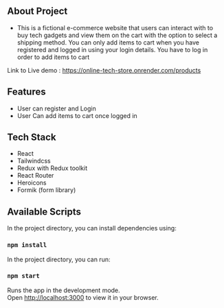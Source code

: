 ## About Project
- This is a fictional e-commerce website that users can interact with to buy tech gadgets and view them on the cart with the option to select a shipping method. You can only add items to cart when you have registered and logged in using your login details. You have to log in order to add items to cart

Link to Live demo : https://online-tech-store.onrender.com/products

## Features
- User can register and Login
- User Can add items to cart once logged in

## Tech Stack 
- React
- Tailwindcss
- Redux with Redux toolkit
- React Router
- Heroicons
- Formik (form library)

## Available Scripts

In the project directory, you can install dependencies using:
### `npm install`

In the project directory, you can run:
### `npm start`

Runs the app in the development mode.\
Open [http://localhost:3000](http://localhost:3000) to view it in your browser.
